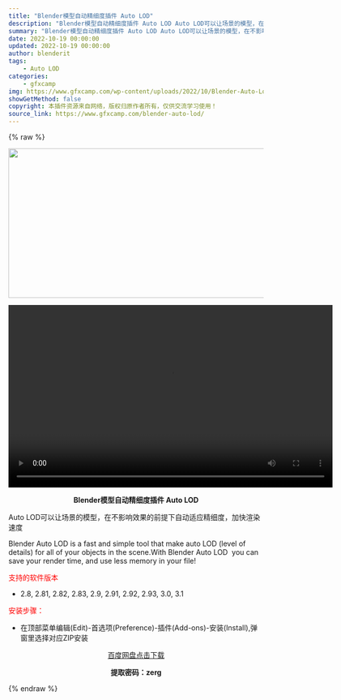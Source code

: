 ```yaml
---
title: "Blender模型自动精细度插件 Auto LOD"
description: "Blender模型自动精细度插件 Auto LOD Auto LOD可以让场景的模型，在不影响效果的前提下自动适应精细度，加快渲染速度 Blender Auto LOD is a fast and s..."
summary: "Blender模型自动精细度插件 Auto LOD Auto LOD可以让场景的模型，在不影响效果的前提下自动适应精细度，加快渲染速度 Blender Auto LOD is a fast and s..."
date: 2022-10-19 00:00:00
updated: 2022-10-19 00:00:00
author: blenderit
tags: 
    - Auto LOD
categories:
    - gfxcamp
img: https://www.gfxcamp.com/wp-content/uploads/2022/10/Blender-Auto-Lod.jpg
showGetMethod: false
copyright: 本插件资源来自网络，版权归原作者所有，仅供交流学习使用！
source_link: https://www.gfxcamp.com/blender-auto-lod/
---
```


{% raw %}
<div><p><img decoding="async" class="aligncenter size-full wp-image-107617" src="https://www.gfxcamp.com/wp-content/uploads/2022/10/Blender-Auto-Lod.jpg" data-src="https://www.gfxcamp.com/wp-content/uploads/2022/10/Blender-Auto-Lod.jpg" alt="" width="590" height="295" data-srcset="https://www.gfxcamp.com/wp-content/uploads/2022/10/Blender-Auto-Lod.jpg 590w, https://www.gfxcamp.com/wp-content/uploads/2022/10/Blender-Auto-Lod-150x75.jpg 150w" data-sizes="(max-width: 590px) 100vw, 590px"><br>
</p><center><div style="width: 640px;" class="wp-video"><!--[if lt IE 9]><script>document.createElement('video');</script><![endif]-->
<video class="wp-video-shortcode" id="video-107614-1" width="640" height="360" preload="true" controls="controls"><source type="video/mp4" src="https://cloud.video.taobao.com//play/u/80049544/p/2/e/6/t/1/381352180848.mp4?_=1"></source><a href="https://cloud.video.taobao.com//play/u/80049544/p/2/e/6/t/1/381352180848.mp4">https://cloud.video.taobao.com//play/u/80049544/p/2/e/6/t/1/381352180848.mp4</a></video></div></center><p style="text-align: center;"><strong>Blender模型自动精细度插件 Auto LOD</strong></p><p>Auto LOD可以让场景的模型，在不影响效果的前提下自动适应精细度，加快渲染速度</p><p>Blender Auto LOD is a fast and simple tool that make auto LOD (level of details) for all of your objects in the scene.With Blender Auto LOD  you can save your render time, and use less memory in your file!</p><p><span style="color: #ff0000;">支持的软件版本</span></p><ul>
<li>2.8, 2.81, 2.82, 2.83, 2.9, 2.91, 2.92, 2.93, 3.0, 3.1</li>
</ul><p><span style="color: #ff0000;">安装步骤：</span></p><ul>
<li>在顶部菜单编辑(Edit)-首选项(Preference)-插件(Add-ons)-安装(Install),弹窗里选择对应ZIP安装</li>
</ul><p style="text-align: center;"><a class="maxbutton-3 maxbutton maxbutton-baidu" target="_blank" rel="noopener" href="https://pan.baidu.com/s/13XTWEpHw6TKlgZkd_RPc_g?pwd=zerg"><span class="mb-text">百度网盘点击下载</span></a></p><p style="text-align: center;"><strong>提取密码：zerg</strong></p></div>
<div style="display: none">gfxcamp</div>
{% endraw %}